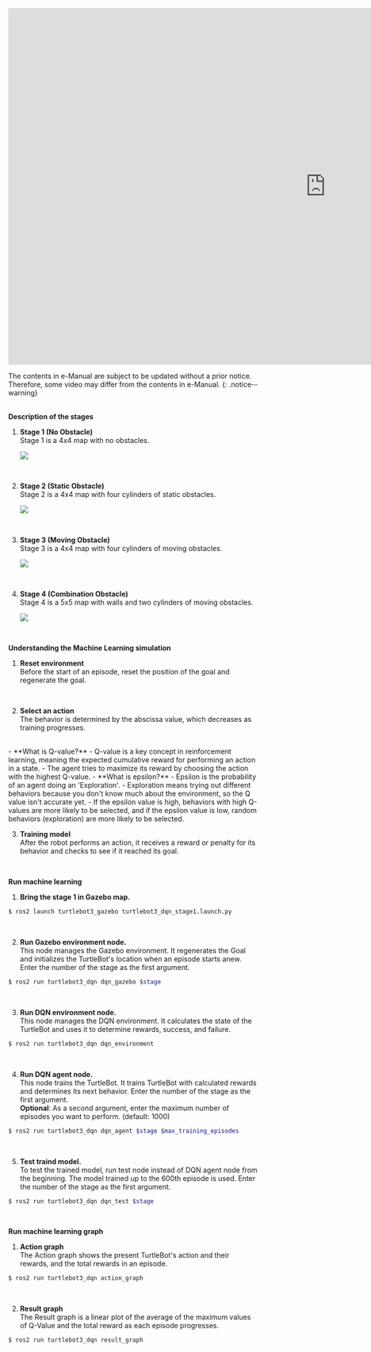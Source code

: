 
<iframe width="1280" height="720" src="https://www.youtube.com/embed/5uIZU8PCHT8" frameborder="0" allow="autoplay; encrypted-media" allowfullscreen></iframe>

The contents in e-Manual are subject to be updated without a prior notice. Therefore, some video may differ from the contents in e-Manual.
{: .notice--warning}  
<br>

**Description of the stages**
1. **Stage 1 (No Obstacle)**  
Stage 1 is a 4x4 map with no obstacles.

    ![](/assets/images/platform/turtlebot3/machine_learning/stage_1.jpg)  
<br>

2. **Stage 2 (Static Obstacle)**  
Stage 2 is a 4x4 map with four cylinders of static obstacles.

    ![](/assets/images/platform/turtlebot3/machine_learning/stage_2.jpg)  
<br>

3. **Stage 3 (Moving Obstacle)**  
Stage 3 is a 4x4 map with four cylinders of moving obstacles.

    ![](/assets/images/platform/turtlebot3/machine_learning/stage_3.jpg)  
<br>

4. **Stage 4 (Combination Obstacle)**  
Stage 4 is a 5x5 map with walls and two cylinders of moving obstacles.

    ![](/assets/images/platform/turtlebot3/machine_learning/stage_4.jpg)  
<br>

**Understanding the Machine Learning simulation**
1. **Reset environment**  
Before the start of an episode, reset the position of the goal and regenerate the goal.  
<br>

2. **Select an action**  
The behavior is determined by the abscissa value, which decreases as training progresses.  
<br>
    - **What is Q-value?**
        - Q-value is a key concept in reinforcement learning, meaning the expected cumulative reward for performing an action in a state.
        - The agent tries to maximize its reward by choosing the action with the highest Q-value.
    - **What is epsilon?**
        - Epsilon is the probability of an agent doing an 'Exploration'.
        - Exploration means trying out different behaviors because you don't know much about the environment, so the Q value isn't accurate yet.
        - If the epsilon value is high, behaviors with high Q-values are more likely to be selected, and if the epsilon value is low, random behaviors (exploration) are more likely to be selected.  
<br>

3. **Training model**  
After the robot performs an action, it receives a reward or penalty for its behavior and checks to see if it reached its goal.  
<br>

**Run machine learning**  
1. **Bring the stage 1 in Gazebo map.**
``` bash
$ ros2 launch turtlebot3_gazebo turtlebot3_dqn_stage1.launch.py
```  
<br>

2. **Run Gazebo environment node.**  
This node manages the Gazebo environment. It regenerates the Goal and initializes the TurtleBot's location when an episode starts anew. Enter the number of the stage as the first argument.
```bash
$ ros2 run turtlebot3_dqn dqn_gazebo $stage
```  
<br>

3. **Run DQN environment node.**  
This node manages the DQN environment. It calculates the state of the TurtleBot and uses it to determine rewards, success, and failure.
```bash
$ ros2 run turtlebot3_dqn dqn_environment
```  
<br>

4. **Run DQN agent node.**  
This node trains the TurtleBot. It trains TurtleBot with calculated rewards and determines its next behavior. Enter the number of the stage as the first argument.  
**Optional**: As a second argument, enter the maximum number of episodes you want to perform. (default: 1000)
```bash
$ ros2 run turtlebot3_dqn dqn_agent $stage $max_training_episodes
```  
<br>

5. **Test traind model.**  
To test the trained model, run test node instead of DQN agent node from the beginning. The model trained up to the 600th episode is used. Enter the number of the stage as the first argument.
``` bash
$ ros2 run turtlebot3_dqn dqn_test $stage
```  
<br>

**Run machine learning graph**
1. **Action graph**  
The Action graph shows the present TurtleBot's action and their rewards, and the total rewards in an episode.
```bash
$ ros2 run turtlebot3_dqn action_graph
```  
<br>

2. **Result graph**  
The Result graph is a linear plot of the average of the maximum values of Q-Value and the total reward as each episode progresses.
```bash
$ ros2 run turtlebot3_dqn result_graph
```  
